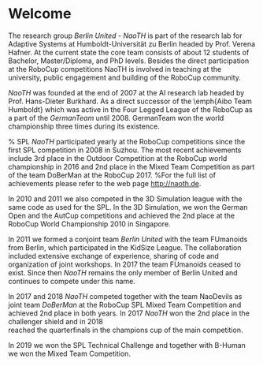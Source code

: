 # Welcome

The research group *Berlin United - NaoTH* is part of the research lab for Adaptive Systems at Humboldt-Universität zu 
Berlin headed by Prof. Verena Hafner. At the current state the core team consists of about 12 students of Bachelor, 
Master/Diploma, and PhD levels.  Besides the direct participation at the RoboCup competitions NaoTH is involved in 
teaching at the university, public engagement and building of the RoboCup community.

*NaoTH* was founded at the end of 2007 at the AI research lab headed by Prof. Hans-Dieter Burkhard. As a direct 
successor of the \emph{Aibo Team Humboldt} which was active in the Four Legged League of the RoboCup as a part of 
the *GermanTeam* until 2008. GermanTeam won the world championship three times during its existence. 

% SPL
*NaoTH* participated yearly at the RoboCup competitions since the first SPL competition in 2008 in Suzhou.
The most recent achievements include 3rd place in the Outdoor Competition at the RoboCup world championship in 2016 
and 2nd place in the Mixed Team Competition as part of the team DoBerMan at the RoboCup 2017. 
%For the full list of achievements please refer to the web page http://naoth.de.

In 2010 and 2011 we also competed in the 3D Simulation league with the same code as used for the SPL. In the 3D 
Simulation, we won the German Open and the AutCup competitions and achieved the 2nd place at the  RoboCup World 
Championship 2010 in Singapore.

In 2011 we formed a conjoint team *Berlin United* with the team FUmanoids from Berlin, which participated in the KidSize League. 
The collaboration included extensive exchange of experience, sharing of code and organization of joint workshops.
In 2017 the team FUmanoids ceased to exist. Since then *NaoTH* remains the only member of Berlin United and continues to 
compete under this name.

In 2017 and 2018 *NaoTH* competed together with the team NaoDevils as joint team *DoBerMan* at the RoboCup SPL Mixed Team
Competition and achieved 2nd place in both years. In 2017 *NaoTH* won the 2nd place in the challenger shield and in 2018  
reached the quarterfinals in the champions cup of the main competition.

In 2019 we won the SPL Technical Challenge and together with B-Human we won the Mixed Team Competition.